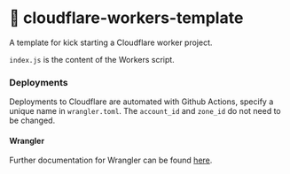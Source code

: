 # 👷 cloudflare-workers-template

A template for kick starting a Cloudflare worker project.

`index.js` is the content of the Workers script.

### Deployments

Deployments to Cloudflare are automated with Github Actions, specify a unique name in `wrangler.toml`. The `account_id` and `zone_id` do not need to be changed.

#### Wrangler

Further documentation for Wrangler can be found [here](https://developers.cloudflare.com/workers/tooling/wrangler).
